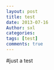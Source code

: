 ```yaml
---
layout: post
title: test
date: 2013-07-16
Author: sxl
categories: 
tags: [test]
comments: true
---
```

#just a test